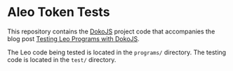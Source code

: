 # Aleo Token Tests

This repository contains the [DokoJS][dokojs] project code that accompanies the blog post [Testing Leo Programs with DokoJS][blog-post]. 

The Leo code being tested is located in the `programs/` directory. The testing code is located in the `test/` directory.

[dokojs]: https://github.com/venture23-aleo/doko-js
[blog-post]: https://spice-beech-a3a.notion.site/Testing-Leo-Programs-with-DokoJS-1e0c5eae172480c7b6c1d3f17ef7b1c8#1e3c5eae17248016bf7ecf4a30aaf731
